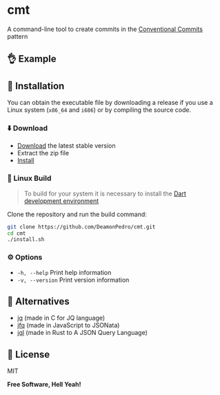 # cmt

A command-line tool to create commits in the [Conventional Commits](<https://www.conventionalcommits.org/en/v1.0.0/#summary>) pattern

## :ok_hand: Example

## :rocket: Installation

You can obtain the executable file by downloading a release if you use a Linux system (`x86_64` and `i686`) or by compiling the source code.

### :arrow_down: Download

- [Download](https://github.com/DeamonPedro/jpq/releases/tag/stable) the latest stable version
- Extract the zip file
- [Install](#floppy_disk-install)

### :construction_worker: Linux Build

> To build for your system it is necessary to install the [Dart development environment](https://dart.dev/get-dart)

Clone the repository and run the build command:

```sh
git clone https://github.com/DeamonPedro/cmt.git
cd cmt
./install.sh
```

### :gear: Options

- `-h, --help` Print help information
- `-v, --version` Print version information

## :twisted_rightwards_arrows: Alternatives

- [jq](https://github.com/stedolan/jq) (made in C for JQ language)
- [jfq](https://github.com/blgm/jfq) (made in JavaScript to JSONata)
- [jql](https://github.com/yamafaktory/jql) (made in Rust to A JSON Query Language)

## :page_with_curl: License

MIT

**Free Software, Hell Yeah!**
